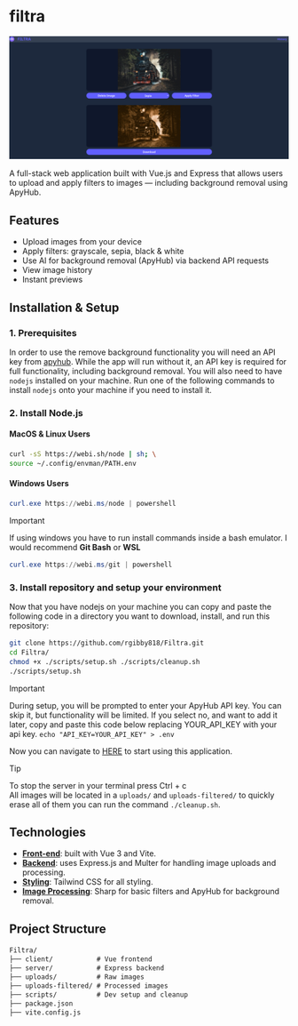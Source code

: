 # filtra
![Screenshot of Filtra processing an image](./screenshots/example.png)

A full-stack web application built with Vue.js and Express that allows users to upload and apply filters to images — including background removal using ApyHub.

## Features
- Upload images from your device
- Apply filters: grayscale, sepia, black & white
- Use AI for background removal (ApyHub) via backend API requests
- View image history
- Instant previews

## Installation & Setup

### 1. Prerequisites
In order to use the remove background functionality you will need an API key from [apyhub](https://apyhub.com/utility/image-processor-remove-background). While the app will run without it, an API key is required for full functionality, including background removal.
You will also need to have `nodejs` installed on your machine. Run one of the following commands to install `nodejs` onto your machine if you need to install it.

### 2. Install Node.js
#### **MacOS & Linux Users**
```bash
curl -sS https://webi.sh/node | sh; \
source ~/.config/envman/PATH.env
```

#### **Windows Users**
```powershell
curl.exe https://webi.ms/node | powershell
```
> [!IMPORTANT]
> If using windows you have to run install commands inside a bash emulator. I would recommend **Git Bash** or **WSL**
> ```powershell
> curl.exe https://webi.ms/git | powershell
> ```

### 3. Install repository and setup your environment

Now that you have nodejs on your machine you can copy and paste the following code in a directory you want to download, install, and run this repository:
```bash
git clone https://github.com/rgibby818/Filtra.git
cd Filtra/
chmod +x ./scripts/setup.sh ./scripts/cleanup.sh
./scripts/setup.sh
```
> [!IMPORTANT]
> During setup, you will be prompted to enter your ApyHub API key. You can skip it, but functionality will be limited. If you select no, and want to add it later, copy and paste this code below replacing YOUR_API_KEY with your api key.
> `echo "API_KEY=YOUR_API_KEY" > .env`

Now you can navigate to [HERE](http://127.0.0.1:3000/) to start using this application.

> [!TIP]  
> To stop the server in your terminal press Ctrl + c  
> All images will be located in a `uploads/` and `uploads-filtered/` to quickly erase all of them you can run the command `./cleanup.sh`.

## Technologies
- [**Front-end**](https://vuejs.org/): built with Vue 3 and Vite.
- [**Backend**](https://expressjs.com/): uses Express.js and Multer for handling image uploads and processing.
- [**Styling**](https://tailwindcss.com/): Tailwind CSS for all styling.
- [**Image Processing**](https://sharp.pixelplumbing.com/): Sharp for basic filters and ApyHub for background removal.

## Project Structure
```
Filtra/
├── client/           # Vue frontend
├── server/           # Express backend
├── uploads/          # Raw images
├── uploads-filtered/ # Processed images
├── scripts/          # Dev setup and cleanup
├── package.json
├── vite.config.js
```